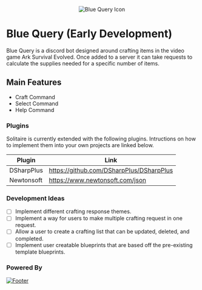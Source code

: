 <p align="center">
  <img style="align:middle;" src="https://raw.githubusercontent.com/ChaseRoth/BlueQuery/master/Icons/bluequery512.png?token=ALEXLHSZF7AJAPGP6GYE6H26P3WPM" alt="Blue Query Icon">
</p>

# Blue Query (Early Development)

Blue Query is a discord bot designed around crafting items in the video game Ark Survival Evolved. Once added to a server it can take requests to calculate the supplies needed for a specific number of items.

## Main Features 

  - Craft Command
  - Select Command
  - Help Command

### Plugins
Solitaire is currently extended with the following plugins. Intructions on how to implement them into your own projects are linked below.

| Plugin | Link |
| ------ | ------ |
| DSharpPlus | https://github.com/DSharpPlus/DSharpPlus |
| Newtonsoft | https://www.newtonsoft.com/json |
### Development Ideas

- [ ] Implement different crafting response themes.
- [ ] Implement a way for users to make multiple crafting request in one request.
- [ ] Allow a user to create a crafting list that can be updated, deleted, and completed.
- [ ] Implement user creatable blueprints that are based off the pre-existing template blueprints.

### Powered By
[![Footer](https://d585tldpucybw.cloudfront.net/sfimages/default-source/productsimages/justmock/justmock__net_770.png?sfvrsn=b4522579_1)](https://dotnet.microsoft.com/download)

